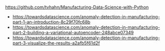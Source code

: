 https://github.com/tvhahn/Manufacturing-Data-Science-with-Python
- https://towardsdatascience.com/anomaly-detection-in-manufacturing-part-1-an-introduction-8c29f70fc68b
- https://towardsdatascience.com/anomaly-detection-in-manufacturing-part-2-building-a-variational-autoencoder-248abce07349
- https://towardsdatascience.com/anomaly-detection-in-manufacturing-part-3-visualize-the-results-a2afb5f61d2f
